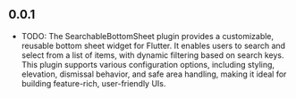 ## 0.0.1

* TODO: The SearchableBottomSheet plugin provides a customizable, reusable bottom sheet widget for
  Flutter. It enables users to search and select from a list of items, with dynamic filtering based
  on search keys. This plugin supports various configuration options, including styling, elevation,
  dismissal behavior, and safe area handling, making it ideal for building feature-rich,
  user-friendly UIs.
